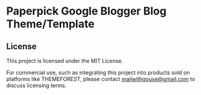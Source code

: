 # Paperpick Google Blogger Blog Theme/Template
## License
This project is licensed under the MIT License. 

For commercial use, such as integrating this project into products sold on platforms like THEMEFOREST, please contact mailwithgouse@gmail.com to discuss licensing terms.

